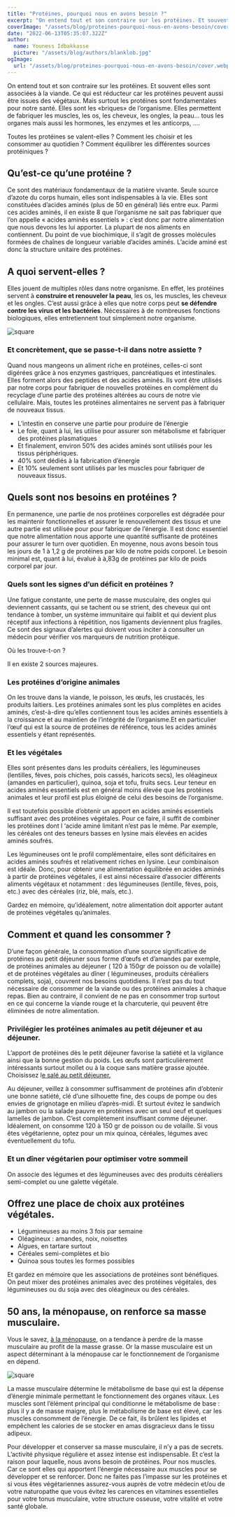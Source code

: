 ```yaml
---
title: "Protéines, pourquoi nous en avons besoin ?"
excerpt: "On entend tout et son contraire sur les protéines. Et souvent elles sont associées à la viande. Ce qui est réducteur car les protéines peuvent aussi être issues des végétaux. Mais surtout les protéines sont fondamentales pour notre santé."
coverImage: "/assets/blog/proteines-pourquoi-nous-en-avons-besoin/cover.webp"
date: "2022-06-13T05:35:07.322Z"
author:
  name: Youness Idbakkasse
  picture: "/assets/blog/authors/blanklob.jpg"
ogImage:
  url: "/assets/blog/proteines-pourquoi-nous-en-avons-besoin/cover.webp"
---
```


On entend tout et son contraire sur les protéines. Et souvent elles sont associées à la viande. Ce qui est réducteur car les protéines peuvent aussi être issues des végétaux. Mais surtout les protéines sont fondamentales pour notre santé. Elles sont les «briques» de l’organisme. Elles permettent de fabriquer les muscles, les os, les cheveux, les ongles, la peau… tous les organes mais aussi les hormones, les enzymes et les anticorps, ….

Toutes les protéines se valent-elles ? Comment les choisir et les consommer au quotidien ? Comment équilibrer les différentes sources protéiniques ?

## Qu’est-ce qu’une protéine ?

Ce sont des matériaux fondamentaux de la matière vivante. Seule source d’azote du corps humain, elles sont indispensables à la vie. Elles sont constituées d’acides aminés (plus de 50 en général) liés entre eux. Parmi ces acides aminés, il en existe 8 que l’organisme ne sait pas fabriquer que l’on appelle « acides aminés essentiels » : c’est donc par notre alimentation que nous devons les lui apporter. La plupart de nos aliments en contiennent. Du point de vue biochimique, il s’agit de grosses molécules formées de chaînes de longueur variable d’acides aminés. L’acide aminé est donc la structure unitaire des protéines.

## A quoi servent-elles ?

Elles jouent de multiples rôles dans notre organisme. En effet, les protéines servent à **construire et renouveler la peau**, les os, les muscles, les cheveux et les ongles. C’est aussi grâce à elles que notre corps peut **se défendre contre les virus et les bactéries**. Nécessaires à de nombreuses fonctions biologiques, elles entretiennent tout simplement notre organisme.

![square](https://s3.us-west-2.amazonaws.com/secure.notion-static.com/f9d1b619-cf17-49ec-946e-4db16b7056ec/ezgif.com-gif-maker.gif?X-Amz-Algorithm=AWS4-HMAC-SHA256&X-Amz-Content-Sha256=UNSIGNED-PAYLOAD&X-Amz-Credential=AKIAT73L2G45EIPT3X45%2F20221118%2Fus-west-2%2Fs3%2Faws4_request&X-Amz-Date=20221118T123840Z&X-Amz-Expires=86400&X-Amz-Signature=882e88ca281a5abc4caa4b5bc2a09632a387d7f9af2d361042341f89691d8197&X-Amz-SignedHeaders=host&x-id=GetObject)

### Et concrètement, que se passe-t-il dans notre assiette ?

Quand nous mangeons un aliment riche en protéines, celles-ci sont digérées grâce à nos enzymes gastriques, pancréatiques et intestinales. Elles forment alors des peptides et des acides aminés. Ils vont être utilisés par notre corps pour fabriquer de nouvelles protéines en complément du recyclage d’une partie des protéines altérées au cours de notre vie cellulaire. Mais, toutes les protéines alimentaires ne servent pas à fabriquer de nouveaux tissus.

- L’intestin en conserve une partie pour produire de l’énergie
- Le foie, quant à lui, les utilise pour assurer son métabolisme et fabriquer des protéines plasmatiques
- Et finalement, environ 50% des acides aminés sont utilisés pour les tissus périphériques.
- 40% sont dédiés à la fabrication d’énergie
- Et 10% seulement sont utilisés par les muscles pour fabriquer de nouveaux tissus.

## Quels sont nos besoins en protéines ?

En permanence, une partie de nos protéines corporelles est dégradée pour les maintenir fonctionnelles et assurer le renouvellement des tissus et une autre partie est utilisée pour pour fabriquer de l’énergie. Il est donc essentiel que notre alimentation nous apporte une quantité suffisante de protéines pour assurer le turn over quotidien. En moyenne, nous avons besoin tous les jours de 1 à 1,2 g de protéines par kilo de notre poids corporel. Le besoin minimal est, quant à lui, évalué à à,83g de protéines par kilo de poids corporel par jour.

### Quels sont les signes d’un déficit en protéines ?

Une fatigue constante, une perte de masse musculaire, des ongles qui deviennent cassants, qui se tachent ou se strient, des cheveux qui ont tendance à tomber, un système immunitaire qui faiblit et qui devient plus réceptif aux infections à répétition, nos ligaments deviennent plus fragiles. Ce sont des signaux d’alertes qui doivent vous inciter à consulter un médecin pour vérifier vos marqueurs de nutrition protéique.

Où les trouve-t-on ?

Il en existe 2 sources majeures.

### Les protéines d’origine animales

On les trouve dans la viande, le poisson, les œufs, les crustacés, les produits laitiers. Les protéines animales sont les plus complètes en acides aminés, c’est-à-dire qu’elles contiennent tous les acides aminés essentiels à la croissance et au maintien de l’intégrité de l’organisme.Et en particulier l’œuf qui est la source de protéines de référence, tous les acides aminés essentiels y étant représentés.

### Et les végétales

Elles sont présentes dans les produits céréaliers, les légumineuses (lentilles, fèves, pois chiches, pois cassés, haricots secs), les oléagineux (amandes en particulier), quinoa, soja et tofu, fruits secs. Leur teneur en acides aminés essentiels est en général moins élevée que les protéines animales et leur profil est plus éloigné de celui des besoins de l’organisme.

Il est toutefois possible d’obtenir un apport en acides aminés essentiels suffisant avec des protéines végétales. Pour ce faire, il suffit de combiner les protéines dont l ‘acide aminé limitant n’est pas le même. Par exemple, les céréales ont des teneurs basses en lysine mais élevées en acides aminés soufrés.

Les légumineuses ont le profil complémentaire, elles sont déficitaires en acides aminés soufrés et relativement riches en lysine. Leur combinaison est idéale. Donc, pour obtenir une alimentation équilibrée en acides aminés à partir de protéines végétales, il est ainsi nécessaire d’associer différents aliments végétaux et notamment : des légumineuses (lentille, fèves, pois, etc.) avec des céréales (riz, blé, maïs, etc.).

Gardez en mémoire, qu’idéalement, notre alimentation doit apporter autant de protéines végétales qu’animales.

## Comment et quand les consommer ?

D’une façon générale, la consommation d’une source significative de protéines au petit déjeuner sous forme d’œufs et d’amandes par exemple, de protéines animales au déjeuner ( 120 à 150gr de poisson ou de volaille) et de protéines végétales au dîner ( légumineuses, produits céréaliers complets, soja), couvrent nos besoins quotidiens. Il n’est pas du tout nécessaire de consommer de la viande ou des protéines animales à chaque repas. Bien au contraire, il convient de ne pas en consommer trop surtout en ce qui concerne la viande rouge et la charcuterie, qui peuvent être éliminées de notre alimentation.

### Privilégier les protéines animales au petit déjeuner et au déjeuner.

L’apport de protéines dès le petit déjeuner favorise la satiété et la vigilance ainsi que la bonne gestion du poids. Les œufs sont particulièrement intéressants surtout mollet ou à la coque sans matière grasse ajoutée. Choisissez l[e salé au petit déjeuner.](https://natachadzikowski.com/mangez-sale-au-petit-dejeuner/)

Au déjeuner, veillez à consommer suffisamment de protéines afin d’obtenir une bonne satiété, clé d’une silhouette fine, des coups de pompe ou des envies de grignotage en milieu d’après-midi. Et surtout évitez le sandwich au jambon ou la salade pauvre en protéines avec un seul oeuf et quelques lamelles de jambon. C’est complètement insuffisant comme déjeuner. Idéalement, on consomme 120 à 150 gr de poisson ou de volaille. Si vous êtes végétarienne, optez pour un mix quinoa, céréales, légumes avec éventuellement du tofu.

### Et un dîner végétarien pour optimiser votre sommeil

On associe des légumes et des légumineuses avec des produits céréaliers semi-complet ou une galette végétale.

## Offrez une place de choix aux protéines végétales.

- Légumineuses au moins 3 fois par semaine
- Oléagineux : amandes, noix, noisettes
- Algues, en tartare surtout
- Céréales semi-complètes et bio
- Quinoa sous toutes les formes possibles

Et gardez en mémoire que les associations de protéines sont bénéfiques. On peut mixer des protéines animales avec des protéines végétales, des légumineuses ou du soja avec des oléagineux ou des céréales.

## 50 ans, la ménopause, on renforce sa masse musculaire.

Vous le savez, [à la ménopause](https://natachadzikowski.com/reflexes-sante/), on a tendance à perdre de la masse musculaire au profit de la masse grasse. Or la masse musculaire est un aspect déterminant à la ménopause car le fonctionnement de l’organisme en dépend.

![square](https://s3.us-west-2.amazonaws.com/secure.notion-static.com/f9d1b619-cf17-49ec-946e-4db16b7056ec/ezgif.com-gif-maker.gif?X-Amz-Algorithm=AWS4-HMAC-SHA256&X-Amz-Content-Sha256=UNSIGNED-PAYLOAD&X-Amz-Credential=AKIAT73L2G45EIPT3X45%2F20221118%2Fus-west-2%2Fs3%2Faws4_request&X-Amz-Date=20221118T123840Z&X-Amz-Expires=86400&X-Amz-Signature=882e88ca281a5abc4caa4b5bc2a09632a387d7f9af2d361042341f89691d8197&X-Amz-SignedHeaders=host&x-id=GetObject)

La masse musculaire détermine le métabolisme de base qui est la dépense d’énergie minimale permettant le fonctionnement des organes vitaux. Les muscles sont l’élément principal qui conditionne le métabolisme de base : plus il y a de masse maigre, plus le métabolisme de base est élevé, car les muscles consomment de l’énergie. De ce fait, ils brûlent les lipides et empêchent les calories de se stocker en amas disgracieux dans le tissu adipeux.

Pour développer et conserver sa masse musculaire, il n’y a pas de secrets. L’activité physique régulière et assez intense est indispensable. Et c’est la raison pour laquelle, nous avons besoin de protéines. Pour nos muscles. Car ce sont elles qui apportent l’énergie nécessaire aux muscles pour se développer et se renforcer. Donc ne faites pas l’impasse sur les protéines et si vous êtes végétariennes assurez-vous auprès de votre médecin et/ou de votre naturopathe que vous évitez les carences en vitamines essentielles pour votre tonus musculaire, votre structure osseuse, votre vitalité et votre santé globale.
